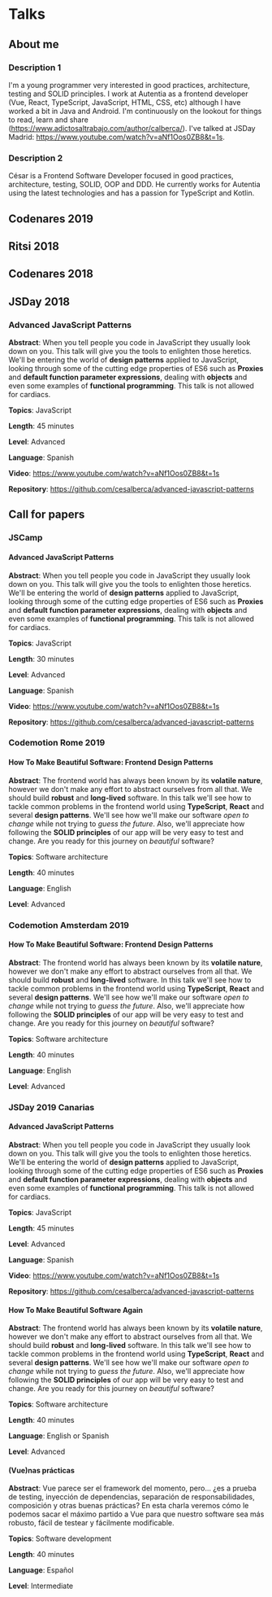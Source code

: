 # Talks

## About me

### Description 1

I'm a young programmer very interested in good practices, architecture, testing and SOLID principles. I work at Autentia as a frontend developer (Vue, React, TypeScript, JavaScript, HTML, CSS, etc) although I have worked a bit in Java and Android. I'm continuously on the lookout for things to read, learn and share (https://www.adictosaltrabajo.com/author/calberca/). I've talked at JSDay Madrid: https://www.youtube.com/watch?v=aNf1Oos0ZB8&t=1s.

### Description 2

César is a Frontend Software Developer focused in good practices, architecture, testing, SOLID, OOP and DDD. He currently works for Autentia using the latest technologies and has a passion for TypeScript and Kotlin.

## Codenares 2019

## Ritsi 2018

## Codenares 2018

## JSDay 2018

### Advanced JavaScript Patterns

__Abstract__: When you tell people you code in JavaScript they usually look down on you. This talk will give you the tools to enlighten those heretics. We'll be entering the world of **design patterns** applied to JavaScript, looking through some of the cutting edge properties of ES6 such as **Proxies** and **default function parameter expressions**, dealing with **objects** and even some examples of **functional programming**. This talk is not allowed for cardiacs.

__Topics__: JavaScript

__Length__: 45 minutes

__Level__: Advanced

__Language__: Spanish

__Video__: https://www.youtube.com/watch?v=aNf1Oos0ZB8&t=1s

__Repository__: https://github.com/cesalberca/advanced-javascript-patterns

## Call for papers

### JSCamp

#### Advanced JavaScript Patterns

__Abstract__: When you tell people you code in JavaScript they usually look down on you. This talk will give you the tools to enlighten those heretics. We'll be entering the world of **design patterns** applied to JavaScript, looking through some of the cutting edge properties of ES6 such as **Proxies** and **default function parameter expressions**, dealing with **objects** and even some examples of **functional programming**. This talk is not allowed for cardiacs.

__Topics__: JavaScript

__Length__: 30 minutes

__Level__: Advanced

__Language__: Spanish

__Video__: https://www.youtube.com/watch?v=aNf1Oos0ZB8&t=1s

__Repository__: https://github.com/cesalberca/advanced-javascript-patterns


### Codemotion Rome 2019

#### How To Make Beautiful Software: Frontend Design Patterns

__Abstract__: The frontend world has always been known by its __volatile nature__, however we don't make any effort to abstract ourselves from all that. We should build __robust__ and __long-lived__ software. In this talk we'll see how to tackle common problems in the frontend world using __TypeScript__, __React__ and several __design patterns__. We'll see how we'll make our software _open to change_ while not trying to _guess the future_. Also, we'll appreciate how following the __SOLID principles__ of our app will be very easy to test and change. Are you ready for this journey on _beautiful_ software?

__Topics__: Software architecture

__Length__: 40 minutes

__Language__: English

__Level__: Advanced

### Codemotion Amsterdam 2019

#### How To Make Beautiful Software: Frontend Design Patterns

__Abstract__: The frontend world has always been known by its __volatile nature__, however we don't make any effort to abstract ourselves from all that. We should build __robust__ and __long-lived__ software. In this talk we'll see how to tackle common problems in the frontend world using __TypeScript__, __React__ and several __design patterns__. We'll see how we'll make our software _open to change_ while not trying to _guess the future_. Also, we'll appreciate how following the __SOLID principles__ of our app will be very easy to test and change. Are you ready for this journey on _beautiful_ software?
  
__Topics__: Software architecture

__Length__: 40 minutes
  
__Language__: English
  
__Level__: Advanced

### JSDay 2019 Canarias

#### Advanced JavaScript Patterns

__Abstract__: When you tell people you code in JavaScript they usually look down on you. This talk will give you the tools to enlighten those heretics. We'll be entering the world of **design patterns** applied to JavaScript, looking through some of the cutting edge properties of ES6 such as **Proxies** and **default function parameter expressions**, dealing with **objects** and even some examples of **functional programming**. This talk is not allowed for cardiacs.

__Topics__: JavaScript

__Length__: 45 minutes

__Level__: Advanced

__Language__: Spanish

__Video__: https://www.youtube.com/watch?v=aNf1Oos0ZB8&t=1s

__Repository__: https://github.com/cesalberca/advanced-javascript-patterns

#### How To Make Beautiful Software Again

__Abstract__: The frontend world has always been known by its __volatile nature__, however we don't make any effort to abstract ourselves from all that. We should build __robust__ and __long-lived__ software. In this talk we'll see how to tackle common problems in the frontend world using __TypeScript__, __React__ and several __design patterns__. We'll see how we'll make our software _open to change_ while not trying to _guess the future_. Also, we'll appreciate how following the __SOLID principles__ of our app will be very easy to test and change. Are you ready for this journey on _beautiful_ software?
  
__Topics__: Software architecture

__Length__: 40 minutes
  
__Language__: English or Spanish
  
__Level__: Advanced

#### (Vue)nas prácticas

__Abstract__: Vue parece ser el framework del momento, pero... ¿es a prueba de testing, inyección de dependencias, separación de responsabilidades, composición y otras buenas prácticas? En esta charla veremos cómo le podemos sacar el máximo partido a Vue para que nuestro software sea más robusto, fácil de testear y fácilmente modificable.
  
__Topics__: Software development

__Length__: 40 minutes
  
__Language__: Español
  
__Level__: Intermediate


